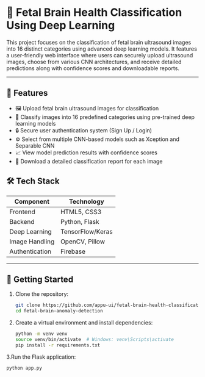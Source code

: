 # 🧠 Fetal Brain Health Classification Using Deep Learning

This project focuses on the classification of fetal brain ultrasound images into 16 distinct categories using advanced deep learning models. It features a user-friendly web interface where users can securely upload ultrasound images, choose from various CNN architectures, and receive detailed predictions along with confidence scores and downloadable reports.

---

## 📌 Features

- 🖼️ Upload fetal brain ultrasound images for classification  
- 🧠 Classify images into 16 predefined categories using pre-trained deep learning models  
- 🔒 Secure user authentication system (Sign Up / Login)  
- ⚙️ Select from multiple CNN-based models such as Xception and Separable CNN  
- 📈 View model prediction results with confidence scores  
- 📝 Download a detailed classification report for each image  


## 🛠️ Tech Stack

| Component      | Technology              |
|----------------|--------------------------|
| Frontend       | HTML5, CSS3              |
| Backend        | Python, Flask            |
| Deep Learning  | TensorFlow/Keras         |
| Image Handling | OpenCV, Pillow           |
| Authentication | Firebase                 |


---

## 🚀 Getting Started

1. Clone the repository:
   ```bash
   git clone https://github.com/appu-ui/fetal-brain-health-classification.git
   cd fetal-brain-anomaly-detection
2. Create a virtual environment and install dependencies:
    ```bash
   python -m venv venv
   source venv/bin/activate  # Windows: venv\Scripts\activate
   pip install -r requirements.txt
3.Run the Flask application:
   ```bash
   python app.py
 ```






